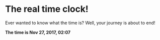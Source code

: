 # The real time clock!

Ever wanted to know what the time is? Well, your journey is about to end!

**The time is Nov 27, 2017, 02:07**